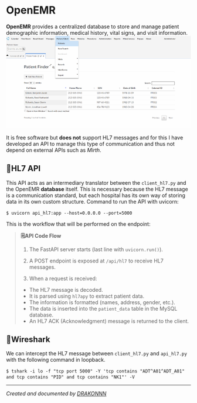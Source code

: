 OpenEMR
==============
**OpenEMR** provides a centralized database to store and manage patient demographic information, medical history, vital signs, and visit information.
![OpenEMR](../public/images/OpenEMR.png)

It is free software but **does not** support HL7 messages and for this I have developed an API to manage this type of communication and thus not depend on external APIs such as *Mirth*.

## 🔁HL7 API
This API acts as an intermediary translator between the `client_hl7.py` and the OpenEMR **database** itself. This is necessary because the HL7 message is a communication standard, but each hospital has its own way of storing data in its own custom structure.
Command to run the API with uvicorn:
```
$ uvicorn api_hl7:app --host=0.0.0.0 --port=5000
```
This is the workflow that will be performed on the endpoint:
>**🗒️API Code Flow**
>
> 1. The FastAPI server starts (last line with `uvicorn.run()`).
> 
> 2. A POST endpoint is exposed at `/api/hl7` to receive HL7 messages.
> 
> 3. When a request is received:
>   - The HL7 message is decoded.
>   - It is parsed using `hl7apy` to extract patient data.
>   - The information is formatted (names, address, gender, etc.).
>   - The data is inserted into the `patient_data` table in the MySQL database.
>   - An HL7 ACK (Acknowledgment) message is returned to the client.

## 🦈Wireshark
We can intercept the HL7 message between `client_hl7.py` and `api_hl7.py` with the following command in loopback.
```
$ tshark -i lo -f "tcp port 5000" -Y 'tcp contains "ADT^A01^ADT_A01" and tcp contains "PID" and tcp contains "NK1"' -V
```

---
*Created and documented by [DRAKONNN](https://github.com/DRAKONNN)*